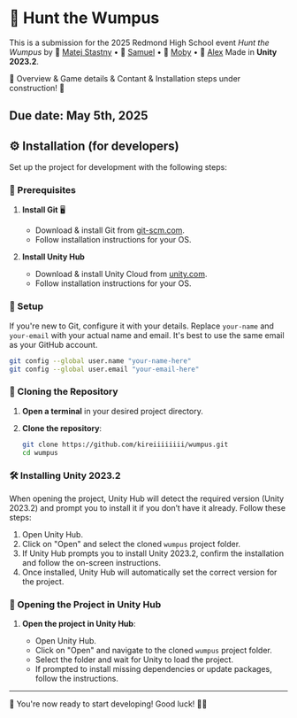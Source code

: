 # 🏹 Hunt the Wumpus

This is a submission for the 2025 Redmond High School event _Hunt the Wumpus_ by
👤 [Matej Stastny](https://github.com/kireiiiiiiii) • 👤 [Samuel](https://github.com/Snapshot20) • 👤 [Moby](https://github.com/MobyWonKenobi) • 👤 [Alex](https://github.com/alexchang319)
Made in **Unity 2023.2**.

🚧 Overview & Game details & Contant & Installation steps under construction! 🚧

Due date: May 5th, 2025
---

## ⚙️ Installation (for developers)

Set up the project for development with the following steps:

### 📌 Prerequisites

1. **Install Git** 🖥️

   - Download & install Git from [git-scm.com](https://git-scm.com/).
   - Follow installation instructions for your OS.

2. **Install Unity Hub**

   - Download & install Unity Cloud from [unity.com](https://unity.com/download).
   - Follow installation instructions for your OS.

### 🔧 Setup

If you're new to Git, configure it with your details. Replace `your-name` and `your-email` with your actual name and email. It's best to use the same email as your GitHub account.

```sh
git config --global user.name "your-name-here"
git config --global user.email "your-email-here"
```

### 📂 Cloning the Repository

1. **Open a terminal** in your desired project directory.
2. **Clone the repository**:

   ```sh
   git clone https://github.com/kireiiiiiiii/wumpus.git
   cd wumpus
   ```

### 🛠 Installing Unity 2023.2

When opening the project, Unity Hub will detect the required version (Unity 2023.2) and prompt you to install it if you don’t have it already. Follow these steps:

1. Open Unity Hub.
2. Click on "Open" and select the cloned `wumpus` project folder.
3. If Unity Hub prompts you to install Unity 2023.2, confirm the installation and follow the on-screen instructions.
4. Once installed, Unity Hub will automatically set the correct version for the project.

### 📂 Opening the Project in Unity Hub

1. **Open the project in Unity Hub**:

   - Open Unity Hub.
   - Click on "Open" and navigate to the cloned `wumpus` project folder.
   - Select the folder and wait for Unity to load the project.
   - If prompted to install missing dependencies or update packages, follow the instructions.

---

🎯 You're now ready to start developing! Good luck! 🏹👀
